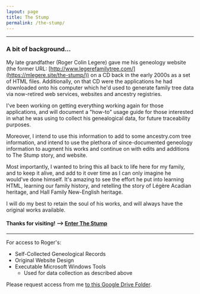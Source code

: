 ```yaml
---
layout: page
title: The Stump
permalink: /the-stump/
---
```

---
### A bit of background...
  
  My late grandfather (Roger Colin Legere) gave me his geneology website (the former URL: [http://www.legerefamilytree.com/](https://mlegere.site/the-stump/)) on a CD back in the early 2000s as a set of HTML files. Additionally, on that CD were the applications he had downloaded onto his computer which he'd used to generate family tree data via now-retired web services, websites and ancestry registries. 
  
  I've been working on getting everything working again for those applications, and will document a "how-to" usage guide for those interested in what he was using to collect his genealogical data, for future traceability purposes. 
  
  Moreover, I intend to use this information to add to some ancestry.com tree information, and intend to use the plethora of since-documented geneology information to augment his works and continue on with edits and additions to The Stump story, and website.
  
  Most importantly, I wanted to bring this all back to life here for my family, and to keep it alive, and add to it over time as I can only imagine he would've done himself. It's amazing to see the effort he put into learning HTML, learning our family history, and retelling the story of Légère Acadian heritage, and Hall Family New-English heritage.

  I will do my best to retain the soul of his works, and will always have the original works available.

#### Thanks for visiting! --> [Enter The Stump](https://mlegere1323.github.io/TheBlog/the-stump-site.html) 
---
For access to Roger's: 
* Self-Collected Geneological Records 
* Original Website Design
* Executable Microsoft Windows Tools
  * Used for data collection as described above

Please request access from me [to this Google Drive Folder](https://drive.google.com/drive/u/0/folders/1rPdP_PmlVFC6piDwVBaZ9HNz5k4pW7nM).
